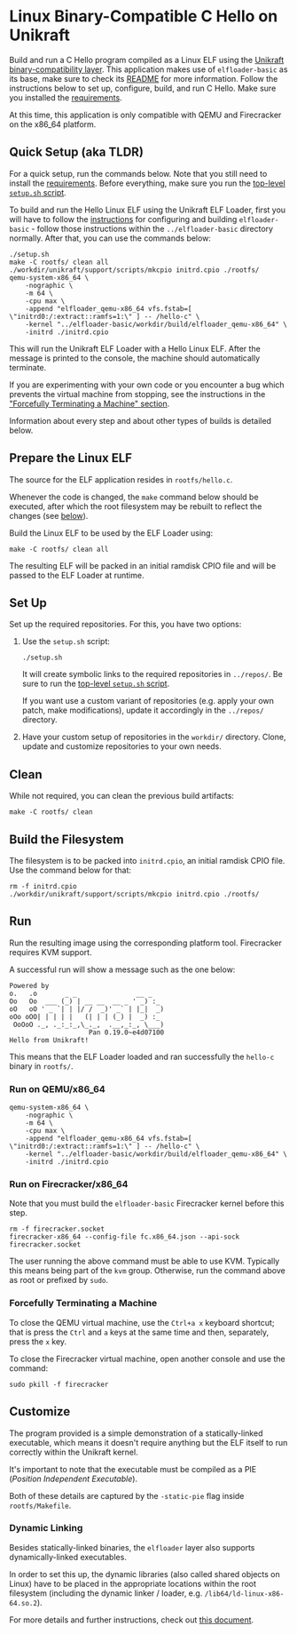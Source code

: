 # Linux Binary-Compatible C Hello on Unikraft

Build and run a C Hello program compiled as a Linux ELF using the [Unikraft binary-compatibility layer](https://unikraft.org/docs/concepts/compatibility).
This application makes use of `elfloader-basic` as its base, make sure to check its [README](../elfloader-basic/README.md) for more information.
Follow the instructions below to set up, configure, build, and run C Hello.
Make sure you installed the [requirements](../README.md#requirements).

At this time, this application is only compatible with QEMU and Firecracker on the x86_64 platform.

## Quick Setup (aka TLDR)

For a quick setup, run the commands below.
Note that you still need to install the [requirements](../README.md#requirements).
Before everything, make sure you run the [top-level `setup.sh` script](../setup.sh).

To build and run the Hello Linux ELF using the Unikraft ELF Loader, first you will have to follow the [instructions](../elfloader-basic/README.md#set-up) for configuring and building `elfloader-basic` - follow those instructions within the `../elfloader-basic` directory normally.
After that, you can use the commands below:

```console
./setup.sh
make -C rootfs/ clean all
./workdir/unikraft/support/scripts/mkcpio initrd.cpio ./rootfs/
qemu-system-x86_64 \
    -nographic \
    -m 64 \
    -cpu max \
    -append "elfloader_qemu-x86_64 vfs.fstab=[ \"initrd0:/:extract::ramfs=1:\" ] -- /hello-c" \
    -kernel "../elfloader-basic/workdir/build/elfloader_qemu-x86_64" \
    -initrd ./initrd.cpio
```

This will run the Unikraft ELF Loader with a Hello Linux ELF.
After the message is printed to the console, the machine should automatically terminate.

If you are experimenting with your own code or you encounter a bug which prevents the virtual machine from stopping, see the instructions in the ["Forcefully Terminating a Machine" section](#forcefully-terminating-a-machine).

Information about every step and about other types of builds is detailed below.

## Prepare the Linux ELF

The source for the ELF application resides in `rootfs/hello.c`.

Whenever the code is changed, the `make` command below should be executed, after which the root filesystem may be rebuilt to reflect the changes (see [below](#build-the-filesystem)).

Build the Linux ELF to be used by the ELF Loader using:

```console
make -C rootfs/ clean all
```

The resulting ELF will be packed in an initial ramdisk CPIO file and will be passed to the ELF Loader at runtime.

## Set Up

Set up the required repositories.
For this, you have two options:

1. Use the `setup.sh` script:

   ```console
   ./setup.sh
   ```

   It will create symbolic links to the required repositories in `../repos/`.
   Be sure to run the [top-level `setup.sh` script](../setup.sh).

   If you want use a custom variant of repositories (e.g. apply your own patch, make modifications), update it accordingly in the `../repos/` directory.

1. Have your custom setup of repositories in the `workdir/` directory.
   Clone, update and customize repositories to your own needs.

## Clean

While not required, you can clean the previous build artifacts:

```console
make -C rootfs/ clean
```

## Build the Filesystem

The filesystem is to be packed into `initrd.cpio`, an initial ramdisk CPIO file.
Use the command below for that:

```console
rm -f initrd.cpio
./workdir/unikraft/support/scripts/mkcpio initrd.cpio ./rootfs/
```

## Run

Run the resulting image using the corresponding platform tool.
Firecracker requires KVM support.

A successful run will show a message such as the one below:

```text
Powered by
o.   .o       _ _               __ _
Oo   Oo  ___ (_) | __ __  __ _ ' _) :_
oO   oO ' _ `| | |/ /  _)' _` | |_|  _)
oOo oOO| | | | |   (| | | (_) |  _) :_
 OoOoO ._, ._:_:_,\_._,  .__,_:_, \___)
                    Pan 0.19.0~e4d07100
Hello from Unikraft!
```

This means that the ELF Loader loaded and ran successfully the `hello-c` binary in `rootfs/`.

### Run on QEMU/x86_64

```console
qemu-system-x86_64 \
    -nographic \
    -m 64 \
    -cpu max \
    -append "elfloader_qemu-x86_64 vfs.fstab=[ \"initrd0:/:extract::ramfs=1:\" ] -- /hello-c" \
    -kernel "../elfloader-basic/workdir/build/elfloader_qemu-x86_64" \
    -initrd ./initrd.cpio
```

### Run on Firecracker/x86_64

Note that you must build the `elfloader-basic` Firecracker kernel before this step.

```console
rm -f firecracker.socket
firecracker-x86_64 --config-file fc.x86_64.json --api-sock firecracker.socket
```

The user running the above command must be able to use KVM.
Typically this means being part of the `kvm` group.
Otherwise, run the command above as root or prefixed by `sudo`.

### Forcefully Terminating a Machine

To close the QEMU virtual machine, use the `Ctrl+a x` keyboard shortcut;
that is press the `Ctrl` and `a` keys at the same time and then, separately, press the `x` key.

To close the Firecracker virtual machine, open another console and use the command:

```console
sudo pkill -f firecracker
```

## Customize

The program provided is a simple demonstration of a statically-linked executable, which means it doesn't require anything but the ELF itself to run correctly within the Unikraft kernel.

It's important to note that the executable must be compiled as a PIE (_Position Independent Executable_).

Both of these details are captured by the `-static-pie` flag inside `rootfs/Makefile`.

### Dynamic Linking

Besides statically-linked binaries, the `elfloader` layer also supports dynamically-linked executables.

In order to set this up, the dynamic libraries (also called shared objects on Linux) have to be placed in the appropriate locations within the root filesystem (including the dynamic linker / loader, e.g. `/lib64/ld-linux-x86-64.so.2`).

For more details and further instructions, check out [this document](https://github.com/unikraft/app-elfloader/blob/3bb91cc6f4305f9fb75f137ca86c5c8ca7abdd41/README.md#executing-elf-binaries).
